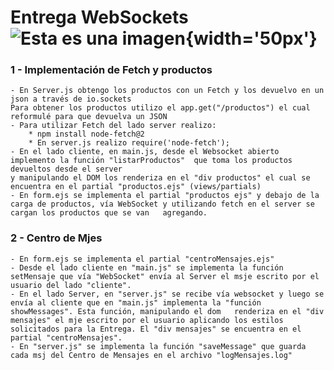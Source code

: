 # Entrega WebSockets  ![Esta es una imagen](https://cdn2.iconfinder.com/data/icons/servers-clouds-colored/80/websocket-web-socket-protocol-128.png){width='50px'}
### **1 - Implementación de Fetch y productos**   
    - En Server.js obtengo los productos con un Fetch y los devuelvo en un json a través de io.sockets    
    Para obtener los productos utilizo el app.get("/productos") el cual reformulé para que devuelva un JSON  
    - Para utilizar Fetch del lado server realizo:  
        * npm install node-fetch@2  
        * En server.js realizo require('node-fetch');  
    - En el lado cliente, en main.js, desde el Websocket abierto implemento la función "listarProductos"  que toma los productos devueltos desde el server  
    y manipulando el DOM los renderiza en el "div productos" el cual se encuentra en el partial "productos.ejs" (views/partials)  
    - En form.ejs se implementa el partial "productos ejs" y debajo de la carga de productos, vía WebSocket y utilizando fetch en el server se cargan los productos que se van   agregando.  
### **2 - Centro de Mjes** 
    - En form.ejs se implementa el partial "centroMensajes.ejs"  
    - Desde el lado cliente en "main.js" se implementa la función setMensaje que vía "WebSocket" envía al Server el msje escrito por el usuario del lado "cliente".  
    - En el lado Server, en "server.js" se recibe vía websocket y luego se envía al cliente que en "main.js" implementa la "función showMessages". Esta función, manipulando el dom   renderiza en el "div mensajes" el mje escrito por el usuario aplicando los estilos solicitados para la Entrega. El "div mensajes" se encuentra en el partial "centroMensajes".
    - En "server.js" se implementa la función "saveMessage" que guarda cada msj del Centro de Mensajes en el archivo "logMensajes.log"  
